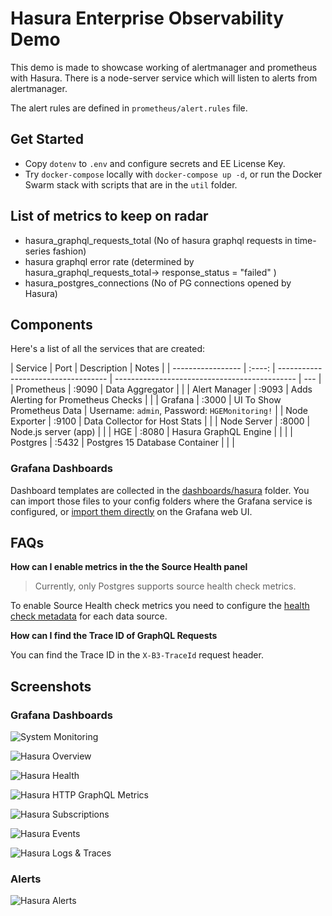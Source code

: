 # Hasura Enterprise Observability Demo

This demo is made to showcase working of alertmanager and prometheus with Hasura. There is a node-server service which will listen to alerts from alertmanager.

The alert rules are defined in `prometheus/alert.rules` file.

## Get Started

- Copy `dotenv` to `.env` and configure secrets and EE License Key.
- Try `docker-compose` locally with `docker-compose up -d`, or run the Docker Swarm stack with scripts that are in the `util` folder.

## List of metrics to keep on radar
- hasura_graphql_requests_total (No of hasura graphql requests in time-series fashion)
- hasura graphql error rate (determined by hasura_graphql_requests_total-> response_status = "failed" )
- hasura_postgres_connections (No of PG connections opened by Hasura)


## Components

Here's a list of all the services that are created:

| Service           |  Port  | Description                         | Notes                                         |
| ----------------- | :----: | ----------------------------------- | --------------------------------------------- | --- |
| Prometheus        | :9090  | Data Aggregator                     |                                               |
| Alert Manager     | :9093  | Adds Alerting for Prometheus Checks |                                               |
| Grafana           | :3000  | UI To Show Prometheus Data          | Username: `admin`, Password: `HGEMonitoring!` |
| Node Exporter     | :9100  | Data Collector for Host Stats       |                                               |
| Node Server       | :8000  | Node.js server (app)                |                                               |
| HGE               | :8080  | Hasura GraphQL Engine               |                                               |     |
| Postgres          | :5432  | Postgres 15 Database Container      |                                               |     |

### Grafana Dashboards

Dashboard templates are collected in the [dashboards/hasura](grafana/dashboards/hasura) folder. You can import those files to your config folders where the Grafana service is configured, or [import them directly](https://grafana.com/docs/grafana/latest/dashboards/manage-dashboards/#import-a-dashboard) on the Grafana web UI.

## FAQs

**How can I enable metrics in the the Source Health panel**

> Currently, only Postgres supports source health check metrics.

To enable Source Health check metrics you need to configure the [health check metadata](https://hasura.io/docs/latest/deployment/health-checks/source-health-check/#configuring-source-health-check) for each data source.

**How can I find the Trace ID of GraphQL Requests**

You can find the Trace ID in the `X-B3-TraceId` request header.

## Screenshots

### Grafana Dashboards

![System Monitoring](assets/images/dashboard-system-monitoring.png)

![Hasura Overview](assets/images/dashboard-hasura-overview.png)

![Hasura Health](assets/images/dashboard-hasura-health.png)

![Hasura HTTP GraphQL Metrics](assets/images/dashboard-hasura-http-graphql.png)

![Hasura Subscriptions](assets/images/dashboard-hasura-subscription.png)

![Hasura Events](assets/images/dashboard-hasura-events.png)

![Hasura Logs & Traces](assets/images/dashboard-hasura-logs-traces.png)

### Alerts

![Hasura Alerts](assets/images/hasura-alerts.jpg)


